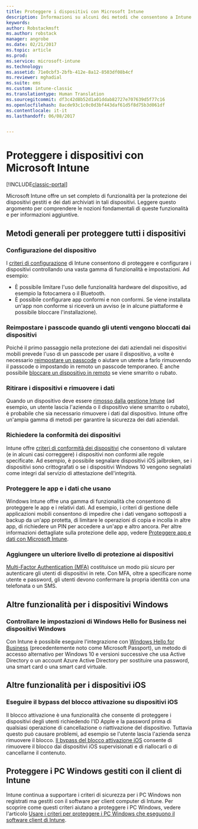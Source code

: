```yaml
---
title: Proteggere i dispositivi con Microsoft Intune
description: Informazioni su alcuni dei metodi che consentono a Intune di proteggere i dispositivi da accessi non autorizzati e altre minacce.
keywords: 
author: Robstackmsft
ms.author: robstack
manager: angrobe
ms.date: 02/21/2017
ms.topic: article
ms.prod: 
ms.service: microsoft-intune
ms.technology: 
ms.assetid: 71e0cbf3-2bfb-412e-8a12-8503df08b4cf
ms.reviewer: mghadial
ms.suite: ems
ms.custom: intune-classic
ms.translationtype: Human Translation
ms.sourcegitcommit: df3c42d8b52d1a01ddab82727e707639d5f77c16
ms.openlocfilehash: 8acde93c1c0c0d3bf443daf61d5f8d75b3d061df
ms.contentlocale: it-it
ms.lasthandoff: 06/08/2017


---
```


# <a name="protect-devices-with-microsoft-intune"></a>Proteggere i dispositivi con Microsoft Intune

[!INCLUDE[classic-portal](../includes/classic-portal.md)]

Microsoft Intune offre un set completo di funzionalità per la protezione dei dispositivi gestiti e dei dati archiviati in tali dispositivi. Leggere questo argomento per comprendere le nozioni fondamentali di queste funzionalità e per informazioni aggiuntive.

## <a name="general-ways-to-protect-all-devices"></a>Metodi generali per proteggere tutti i dispositivi

### <a name="device-configuration"></a>Configurazione del dispositivo
I [criteri di configurazione](manage-settings-and-features-on-your-devices-with-microsoft-intune-policies.md) di Intune consentono di proteggere e configurare i dispositivi controllando una vasta gamma di funzionalità e impostazioni. Ad esempio:
- È possibile limitare l'uso delle funzionalità hardware del dispositivo, ad esempio la fotocamera o il Bluetooth.
- È possibile configurare app conformi e non conformi. Se viene installata un'app non conforme si riceverà un avviso (e in alcune piattaforme è possibile bloccare l'installazione).

### <a name="reset-passcodes-when-users-are-locked-out-of-their-devices"></a>Reimpostare i passcode quando gli utenti vengono bloccati dai dispositivi
Poiché il primo passaggio nella protezione dei dati aziendali nei dispositivi mobili prevede l'uso di un passcode per usare il dispositivo, a volte è necessario [reimpostare un passcode](use-remote-lock-and-passcode-reset-in-microsoft-intune.md) o aiutare un utente a farlo rimuovendo il passcode o impostando in remoto un passcode temporaneo. È anche possibile [bloccare un dispositivo in remoto](use-remote-lock-and-passcode-reset-in-microsoft-intune.md) se viene smarrito o rubato.

### <a name="retire-devices-and-remove-data"></a>Ritirare i dispositivi e rimuovere i dati
Quando un dispositivo deve essere [rimosso dalla gestione Intune](retire-devices-from-microsoft-intune-management.md) (ad esempio, un utente lascia l'azienda o il dispositivo viene smarrito o rubato), è probabile che sia necessario rimuovere i dati dal dispositivo. Intune offre un'ampia gamma di metodi per garantire la sicurezza dei dati aziendali.

### <a name="require-devices-to-be-compliant"></a>Richiedere la conformità dei dispositivi
Intune offre [criteri di conformità dei dispositivi](introduction-to-device-compliance-policies-in-microsoft-intune.md) che consentono di valutare (e in alcuni casi correggere) i dispositivi non conformi alle regole specificate. Ad esempio, è possibile segnalare dispositivi iOS jailbroken, se i dispositivi sono crittografati o se i dispositivi Windows 10 vengono segnalati come integri dal servizio di attestazione dell'integrità.

### <a name="protect-apps-and-the-data-they-use"></a>Proteggere le app e i dati che usano
Windows Intune offre una gamma di funzionalità che consentono di proteggere le app e i relativi dati. Ad esempio, i criteri di gestione delle applicazioni mobili consentono di impedire che i dati vengano sottoposti a backup da un'app protetta, di limitare le operazioni di copia e incolla in altre app, di richiedere un PIN per accedere a un'app e altro ancora. Per altre informazioni dettagliate sulla protezione delle app, vedere [Proteggere app e dati con Microsoft Intune](protect-apps-and-data-with-microsoft-intune.md).

### <a name="add-an-additional-layer-of-protection-to-devices"></a>Aggiungere un ulteriore livello di protezione ai dispositivi
[Multi-Factor Authentication (MFA)](multi-factor-authentication-azure-active-directory.md) costituisce un modo più sicuro per autenticare gli utenti di dispositivi in rete.  Con MFA, oltre a specificare nome utente e password, gli utenti devono confermare la propria identità con una telefonata o un SMS.

## <a name="further-capabilities-for-windows-devices"></a>Altre funzionalità per i dispositivi Windows

### <a name="control-windows-hello-for-business-settings-on-windows-devices"></a>Controllare le impostazioni di Windows Hello for Business nei dispositivi Windows
Con Intune è possibile eseguire l'integrazione con [Windows Hello for Business](control-microsoft-passport-settings-on-devices-with-microsoft-intune.md) (precedentemente noto come Microsoft Passport), un metodo di accesso alternativo per Windows 10 e versioni successive che usa Active Directory o un account Azure Active Directory per sostituire una password, una smart card o una smart card virtuale.

## <a name="further-capabilities-for-ios-devices"></a>Altre funzionalità per i dispositivi iOS

### <a name="bypass-activation-lock-on-ios-devices"></a>Eseguire il bypass del blocco attivazione su dispositivi iOS
Il blocco attivazione è una funzionalità che consente di proteggere i dispositivi degli utenti richiedendo l'ID Apple e la password prima di qualsiasi operazione di cancellazione o riattivazione del dispositivo. Tuttavia questo può causare problemi, ad esempio se l'utente lascia l'azienda senza rimuovere il blocco. [Il bypass del blocco attivazione iOS](help-protect-ios-devices-with-activation-lock-bypass-for-microsoft-intune.md) consente di rimuovere il blocco dai dispositivi iOS supervisionati e di riallocarli o di cancellarne il contenuto.



## <a name="protect-windows-pcs-managed-with-the-intune-client"></a>Proteggere i PC Windows gestiti con il client di Intune
Intune continua a supportare i criteri di sicurezza per i PC Windows non registrati ma gestiti con il software per client computer di Intune. Per scoprire come questi criteri aiutano a proteggere i PC Windows, vedere l'articolo [Usare i criteri per proteggere i PC Windows che eseguono il software client di Intune](policies-to-protect-windows-pcs-in-microsoft-intune.md).

